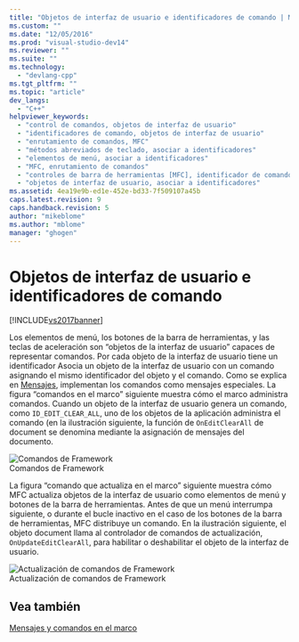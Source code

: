 ```yaml
---
title: "Objetos de interfaz de usuario e identificadores de comando | Microsoft Docs"
ms.custom: ""
ms.date: "12/05/2016"
ms.prod: "visual-studio-dev14"
ms.reviewer: ""
ms.suite: ""
ms.technology: 
  - "devlang-cpp"
ms.tgt_pltfrm: ""
ms.topic: "article"
dev_langs: 
  - "C++"
helpviewer_keywords: 
  - "control de comandos, objetos de interfaz de usuario"
  - "identificadores de comando, objetos de interfaz de usuario"
  - "enrutamiento de comandos, MFC"
  - "métodos abreviados de teclado, asociar a identificadores"
  - "elementos de menú, asociar a identificadores"
  - "MFC, enrutamiento de comandos"
  - "controles de barra de herramientas [MFC], identificador de comando"
  - "objetos de interfaz de usuario, asociar a identificadores"
ms.assetid: 4ea19e9b-ed1e-452e-bd33-7f509107a45b
caps.latest.revision: 9
caps.handback.revision: 5
author: "mikeblome"
ms.author: "mblome"
manager: "ghogen"
---
```

# Objetos de interfaz de usuario e identificadores de comando
[!INCLUDE[vs2017banner](../assembler/inline/includes/vs2017banner.md)]

Los elementos de menú, los botones de la barra de herramientas, y las teclas de aceleración son “objetos de la interfaz de usuario” capaces de representar comandos.  Por cada objeto de la interfaz de usuario tiene un identificador  Asocia un objeto de la interfaz de usuario con un comando asignando el mismo identificador del objeto y el comando.  Como se explica en [Mensajes](../mfc/messages.md), implementan los comandos como mensajes especiales.  La figura “comandos en el marco” siguiente muestra cómo el marco administra comandos.  Cuando un objeto de la interfaz de usuario genera un comando, como `ID_EDIT_CLEAR_ALL`, uno de los objetos de la aplicación administra el comando \(en la ilustración siguiente, la función de `OnEditClearAll` de document se denomina mediante la asignación de mensajes del documento.  
  
 ![Comandos de Framework](../mfc/media/vc385p1.png "vc385P1")  
Comandos de Framework  
  
 La figura “comando que actualiza en el marco” siguiente muestra cómo MFC actualiza objetos de la interfaz de usuario como elementos de menú y botones de la barra de herramientas.  Antes de que un menú interrumpa siguiente, o durante el bucle inactivo en el caso de los botones de la barra de herramientas, MFC distribuye un comando.  En la ilustración siguiente, el objeto document llama al controlador de comandos de actualización, `OnUpdateEditClearAll`, para habilitar o deshabilitar el objeto de la interfaz de usuario.  
  
 ![Actualización de comandos de Framework](../mfc/media/vc385p2.png "vc385P2")  
Actualización de comandos de Framework  
  
## Vea también  
 [Mensajes y comandos en el marco](../mfc/messages-and-commands-in-the-framework.md)